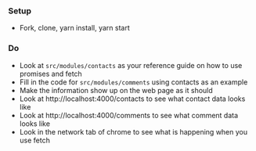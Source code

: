 ### Setup
  * Fork, clone, yarn install, yarn start
### Do
  * Look at `src/modules/contacts` as your reference guide on how to use promises and fetch
  * Fill in the code for `src/modules/comments` using contacts as an example
  * Make the information show up on the web page as it should
  * Look at http://localhost:4000/contacts to see what contact data looks like
  * Look at http://localhost:4000/comments to see what comment data looks like
  * Look in the network tab of chrome to see what is happening when you use fetch